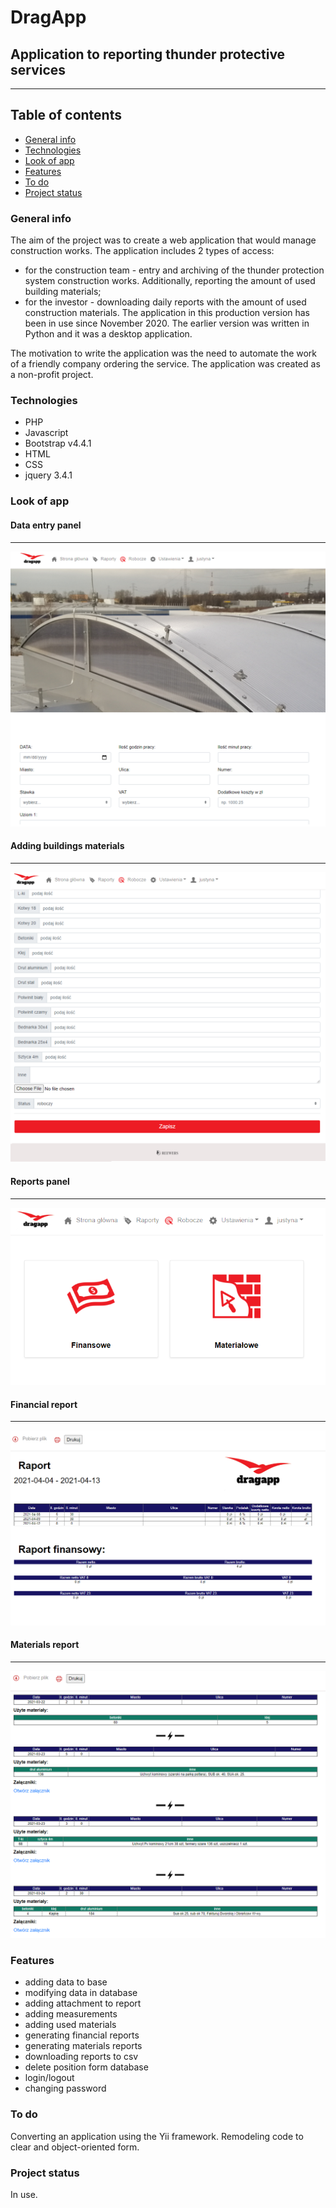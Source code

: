 # DragApp
## Application to reporting thunder protective services
---

## Table of contents
* [General info](#General-info)
* [Technologies](#technologies)
* [Look of app](#look-of-app)
* [Features](#features)
* [To do](#todo)
* [Project status](#status)

<a name="General-info">

### General info
The aim of the project was to create a web application that would  manage construction works. The application includes 2 types of access:
* for the construction team - entry and archiving of the thunder protection system construction works. Additionally, reporting the amount of used building materials;
* for the investor - downloading daily reports with the amount of used construction materials.
The application in this production version has been in use since November 2020. The earlier version was written in Python and it was a desktop application.

The motivation to write the application was the need to automate the work of a friendly company ordering the service. The application was created as a non-profit project.

<a name="technologies">

### Technologies

* PHP
* Javascript
* Bootstrap v4.4.1
* HTML
* CSS
* jquery 3.4.1

<a name="look-of-app">

### Look of app

#### Data entry panel
---
![Add data](./printscreens/add_data.png)

#### Adding buildings materials
---
![Add materials](./printscreens/add_materials.png)

#### Reports panel
---
![Raports](./printscreens/reports.png)

#### Financial report
---
![Financial report](./printscreens/financial_report.png)

#### Materials report
---
![Material report](./printscreens/material_report.png)

<a name="features">

### Features
* adding data to base
* modifying data in database
* adding attachment to report
* adding measurements
* adding used materials
* generating financial reports
* generating materials reports
* downloading reports to csv
* delete position form database
* login/logout
* changing password

<a name="todo">

### To do
Converting an application using the Yii framework. Remodeling code to clear and object-oriented form. 

<a name="status">

### Project status
In use. 




